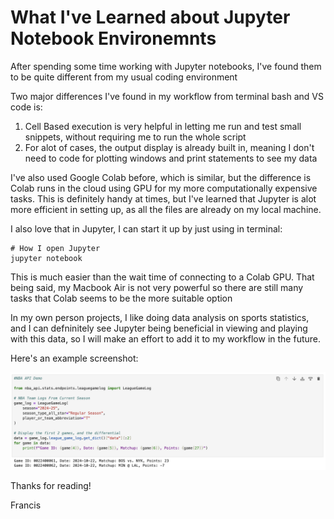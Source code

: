 # What I've Learned about Jupyter Notebook Environemnts

After spending some time working with Jupyter notebooks, I've found them to be quite different from my usual coding environment

Two major differences I've found in my workflow from terminal bash and VS code is:

1. Cell Based execution is very helpful in letting me run and test small snippets, without requiring me to run the whole script
1. For alot of cases, the output display is already built in, meaning I don't need to code for plotting windows and print statements to see my data

I've also used Google Colab before, which is similar, but the difference is Colab runs in the cloud using GPU for my more computationally expensive tasks. 
This is definitely handy at times, but I've learned that Jupyter is alot more efficient in setting up, as all the files are already on my local machine.

I also love that in Jupyter, I can start it up by just using in terminal:

    # How I open Jupyter
    jupyter notebook

This is much easier than the wait time of connecting to a Colab GPU. That being said, my Macbook Air is not very powerful so there are still many tasks that Colab seems to be the more suitable option

In my own person projects, I like doing data analysis on sports statistics, and I can defninitely see Jupyter being beneficial in viewing and playing with this data, so I will make an effort to add it to my workflow in the future.

Here's an example screenshot:

![Image description](../images/JupyterNBA.png)

Thanks for reading!

Francis
